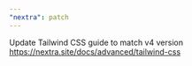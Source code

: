 ```yaml
---
"nextra": patch
---
```


Update Tailwind CSS guide to match v4 version https://nextra.site/docs/advanced/tailwind-css
